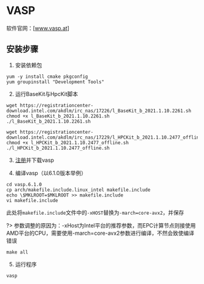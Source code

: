 # VASP

软件官网：[www.vasp.at]

## 安装步骤

1. 安装依赖包

```
yum -y install cmake pkgconfig
yum groupinstall "Development Tools"
```
2. 运行BaseKit与HpcKit脚本

```
wget https://registrationcenter-download.intel.com/akdlm/irc_nas/17226/l_BaseKit_b_2021.1.10.2261.sh
chmod +x l_BaseKit_b_2021.1.10.2261.sh
./l_BaseKit_b_2021.1.10.2261.sh

wget https://registrationcenter-download.intel.com/akdlm/irc_nas/17229/l_HPCKit_b_2021.1.10.2477_offline.sh 
chmod +x l_HPCKit_b_2021.1.10.2477_offline.sh 
./l_HPCKit_b_2021.1.10.2477_offline.sh 
```

3. [注册](https://www.vasp.at/registration_form/)并下载vasp
 
4. 编译vasp（以6.1.0版本举例）

```
cd vasp.6.1.0
cp arch/makefile.include.linux_intel makefile.include
echo \$MKLROOT=$MKLROOT >> makefile.include
vi makefile.include
```

此处将`makefile.include`文件中的`-xHOST`替换为`-march=core-avx2`，并保存

?> 参数调整的原因为：-xHost为Intel平台的推荐参数，而EPC计算节点则接使用AMD平台的CPU，需要使用-march=core-avx2参数进行编译，不然会致使编译错误

```
make all
```

5. 运行程序

```
vasp
````
